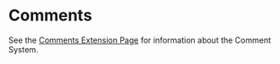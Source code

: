 # Comments

See the [Comments Extension Page](bigace/extensions/addon/comments) for information about the Comment System.
